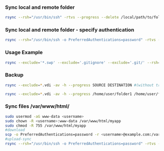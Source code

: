 ### Sync local and remote folder
```bash
rsync --rsh="/usr/bin/ssh" -rtvs --progress --delete /local/path/to/folder user@example.com:/path/to/folder
```

### Sync local and remote folder - specify authentication
```bash
rsync --rsh="/usr/bin/ssh -o PreferredAuthentications=password" -rtvs --progress --delete /local/path/to/folder user@example.com:/path/to/folder
```

### Usage Example
```bash
rsync --exclude='*.swp' --exclude='.gitignore' --exclude='.git/' --rsh="/usr/bin/ssh -o PreferredAuthentications=password" -rtvs --progress --delete ~/work/project1 user@example.com:/home/user/work/
```

### Backup
```bash
rsync --exclude=*.vdi -av -h --progress SOURCE DESTINATION #(without tr /)
```

```bash
rsync --exclude=*.vdi -av -h --progress /home/user/folder1 /home/user/folder2 /home/user/folder3 /home/user/folder4 /mnt/external/disk
```

### Sync files /var/www/html/
```bash
sudo usermod -aG www-data <username>
sudo chown -R <username>:www-data /var/www/html/myapp
sudo chmod -R 755 /var/www/html/myapp
#download
scp -o PreferredAuthentications=password -r <username>@example.com:/var/www/html/myapp ./
#upload-sync
rsync --rsh="/usr/bin/ssh -o PreferredAuthentications=password" -rtvs --progress --delete /var/www/html/myapp <username>@example.com:/var/www/html/
```


